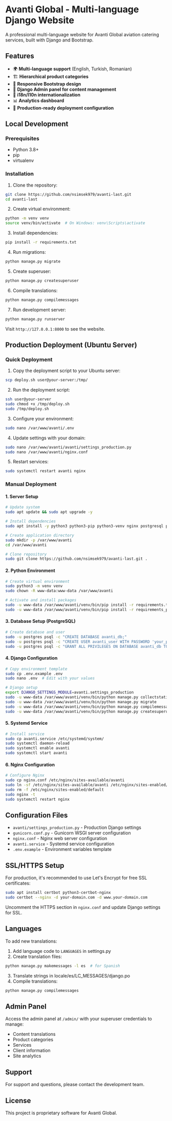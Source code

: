 # Avanti Global - Multi-language Django Website

A professional multi-language website for Avanti Global aviation catering services, built with Django and Bootstrap.

## Features

- 🌍 **Multi-language support** (English, Turkish, Romanian)
- 🏗️ **Hierarchical product categories**
- 📱 **Responsive Bootstrap design**
- 🔐 **Django Admin panel for content management**
- 🔧 **i18n/l10n internationalization**
- 📊 **Analytics dashboard**
- 🚀 **Production-ready deployment configuration**

## Local Development

### Prerequisites

- Python 3.8+
- pip
- virtualenv

### Installation

1. Clone the repository:
```bash
git clone https://github.com/nsimsek979/avanti-last.git
cd avanti-last
```

2. Create virtual environment:
```bash
python -m venv venv
source venv/bin/activate  # On Windows: venv\Scripts\activate
```

3. Install dependencies:
```bash
pip install -r requirements.txt
```

4. Run migrations:
```bash
python manage.py migrate
```

5. Create superuser:
```bash
python manage.py createsuperuser
```

6. Compile translations:
```bash
python manage.py compilemessages
```

7. Run development server:
```bash
python manage.py runserver
```

Visit `http://127.0.0.1:8000` to see the website.

## Production Deployment (Ubuntu Server)

### Quick Deployment

1. Copy the deployment script to your Ubuntu server:
```bash
scp deploy.sh user@your-server:/tmp/
```

2. Run the deployment script:
```bash
ssh user@your-server
sudo chmod +x /tmp/deploy.sh
sudo /tmp/deploy.sh
```

3. Configure your environment:
```bash
sudo nano /var/www/avanti/.env
```

4. Update settings with your domain:
```bash
sudo nano /var/www/avanti/avanti/settings_production.py
sudo nano /var/www/avanti/nginx.conf
```

5. Restart services:
```bash
sudo systemctl restart avanti nginx
```

### Manual Deployment

#### 1. Server Setup

```bash
# Update system
sudo apt update && sudo apt upgrade -y

# Install dependencies
sudo apt install -y python3 python3-pip python3-venv nginx postgresql postgresql-contrib git

# Create application directory
sudo mkdir -p /var/www/avanti
cd /var/www/avanti

# Clone repository
sudo git clone https://github.com/nsimsek979/avanti-last.git .
```

#### 2. Python Environment

```bash
# Create virtual environment
sudo python3 -m venv venv
sudo chown -R www-data:www-data /var/www/avanti

# Activate and install packages
sudo -u www-data /var/www/avanti/venv/bin/pip install -r requirements.txt
sudo -u www-data /var/www/avanti/venv/bin/pip install -r requirements_production.txt
```

#### 3. Database Setup (PostgreSQL)

```bash
# Create database and user
sudo -u postgres psql -c "CREATE DATABASE avanti_db;"
sudo -u postgres psql -c "CREATE USER avanti_user WITH PASSWORD 'your_password';"
sudo -u postgres psql -c "GRANT ALL PRIVILEGES ON DATABASE avanti_db TO avanti_user;"
```

#### 4. Django Configuration

```bash
# Copy environment template
sudo cp .env.example .env
sudo nano .env  # Edit with your values

# Django setup
export DJANGO_SETTINGS_MODULE=avanti.settings_production
sudo -u www-data /var/www/avanti/venv/bin/python manage.py collectstatic --noinput
sudo -u www-data /var/www/avanti/venv/bin/python manage.py migrate
sudo -u www-data /var/www/avanti/venv/bin/python manage.py compilemessages
sudo -u www-data /var/www/avanti/venv/bin/python manage.py createsuperuser
```

#### 5. Systemd Service

```bash
# Install service
sudo cp avanti.service /etc/systemd/system/
sudo systemctl daemon-reload
sudo systemctl enable avanti
sudo systemctl start avanti
```

#### 6. Nginx Configuration

```bash
# Configure Nginx
sudo cp nginx.conf /etc/nginx/sites-available/avanti
sudo ln -sf /etc/nginx/sites-available/avanti /etc/nginx/sites-enabled/
sudo rm -f /etc/nginx/sites-enabled/default
sudo nginx -t
sudo systemctl restart nginx
```

## Configuration Files

- `avanti/settings_production.py` - Production Django settings
- `gunicorn.conf.py` - Gunicorn WSGI server configuration
- `nginx.conf` - Nginx web server configuration
- `avanti.service` - Systemd service configuration
- `.env.example` - Environment variables template

## SSL/HTTPS Setup

For production, it's recommended to use Let's Encrypt for free SSL certificates:

```bash
sudo apt install certbot python3-certbot-nginx
sudo certbot --nginx -d your-domain.com -d www.your-domain.com
```

Uncomment the HTTPS section in `nginx.conf` and update Django settings for SSL.

## Languages

To add new translations:

1. Add language code to `LANGUAGES` in settings.py
2. Create translation files:
```bash
python manage.py makemessages -l es  # for Spanish
```
3. Translate strings in locale/es/LC_MESSAGES/django.po
4. Compile translations:
```bash
python manage.py compilemessages
```

## Admin Panel

Access the admin panel at `/admin/` with your superuser credentials to manage:
- Content translations
- Product categories
- Services
- Client information
- Site analytics

## Support

For support and questions, please contact the development team.

## License

This project is proprietary software for Avanti Global.
